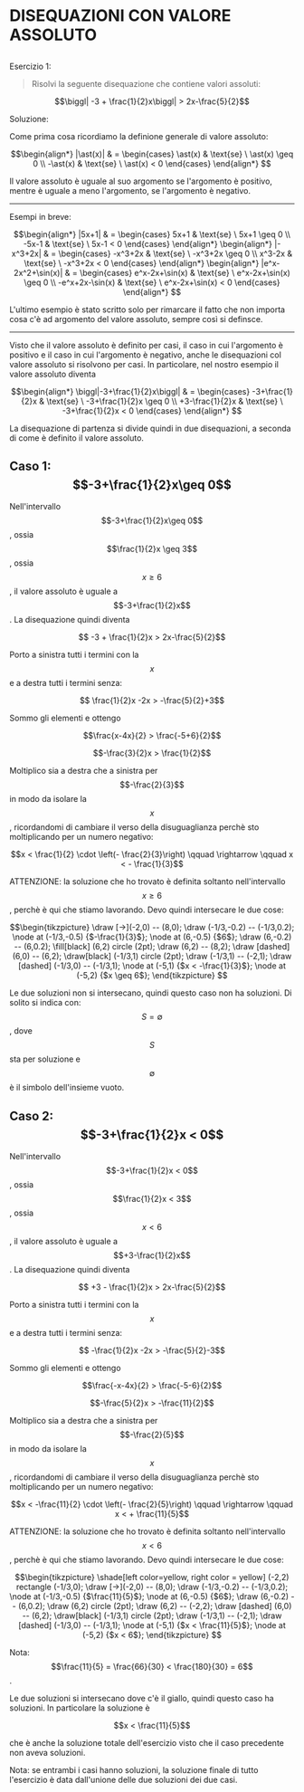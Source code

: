 ﻿# DISEQUAZIONI CON VALORE ASSOLUTO

<!--Upmath extremely simplifies this task by using Markdown and LaTeX. It converts the Markdown syntax extended with LaTeX equations support into HTML code you can publish anywhere on the web.-->

<!--![Paper written in LaTeX](/i/latex.jpg)-->

## 

Esercizio 1:

> Risolvi la seguente disequazione che contiene valori assoluti:

$$\biggl| -3 + \frac{1}{2}x\biggl| > 2x-\frac{5}{2}$$

Soluzione: 

Come prima cosa ricordiamo la definione generale di valore assoluto:

$$\begin{align*}
|\ast(x)| & = \begin{cases}
\ast(x) & \text{se} \ \ast(x) \geq 0 \\
-\ast(x) & \text{se} \ \ast(x) < 0
\end{cases}
\end{align*}
$$

Il valore assoluto è uguale al suo argomento se l'argomento è positivo, mentre è uguale a meno l'argomento, se l'argomento è negativo. 

***
Esempi in breve: 

$$\begin{align*}
|5x+1| & = \begin{cases}
5x+1 & \text{se} \ 5x+1 \geq 0 \\
-5x-1 & \text{se} \ 5x-1 < 0
\end{cases}
\end{align*}
\begin{align*}
|-x^3+2x| & = \begin{cases}
-x^3+2x & \text{se} \ -x^3+2x \geq 0 \\
x^3-2x & \text{se} \ -x^3+2x < 0
\end{cases}
\end{align*}
\begin{align*}
|e^x-2x^2+\sin(x)| & = \begin{cases}
e^x-2x+\sin(x) & \text{se} \ e^x-2x+\sin(x) \geq 0 \\
-e^x+2x-\sin(x) & \text{se} \ e^x-2x+\sin(x) < 0
\end{cases}
\end{align*}
$$

L'ultimo esempio è stato scritto solo per rimarcare il fatto che non importa cosa c'è ad argomento del valore assoluto, sempre così si definsce.
***

Visto che il valore assoluto è definito per casi, il caso in cui l'argomento è positivo e il caso in cui l'argomento è negativo, anche le disequazioni col valore assoluto si risolvono per casi. In particolare, nel nostro esempio il valore assoluto diventa 

$$\begin{align*}
\biggl|-3+\frac{1}{2}x\biggl| & = \begin{cases}
-3+\frac{1}{2}x & \text{se} \ -3+\frac{1}{2}x \geq 0 \\
+3-\frac{1}{2}x & \text{se} \ -3+\frac{1}{2}x < 0
\end{cases}
\end{align*}
$$

La disequazione di partenza si divide quindi in due disequazioni, a seconda di come è definito il valore assoluto.
## Caso 1: $$-3+\frac{1}{2}x\geq 0$$ 

Nell'intervallo $$-3+\frac{1}{2}x\geq 0$$, ossia $$\frac{1}{2}x \geq 3$$, ossia $$x \geq 6$$, il valore assoluto è uguale a $$-3+\frac{1}{2}x$$. La disequazione quindi diventa 

$$ -3 + \frac{1}{2}x > 2x-\frac{5}{2}$$

Porto a sinistra tutti i termini con la $$x$$ e a destra tutti i termini senza:

$$ \frac{1}{2}x -2x > -\frac{5}{2}+3$$

Sommo gli elementi e ottengo 

$$\frac{x-4x}{2} > \frac{-5+6}{2}$$

$$-\frac{3}{2}x > \frac{1}{2}$$

Moltiplico sia a destra che a sinistra per $$-\frac{2}{3}$$ in modo da isolare la $$x$$, ricordandomi di cambiare il verso della disuguaglianza perchè sto moltiplicando per un numero negativo:

$$x < \frac{1}{2} \cdot \left(- \frac{2}{3}\right) \qquad \rightarrow \qquad x < - \frac{1}{3}$$

ATTENZIONE: la soluzione che ho trovato è definita soltanto nell'intervallo $$x \geq 6$$, perchè è qui che stiamo lavorando. Devo quindi intersecare le due cose: 

$$\begin{tikzpicture}
\draw [->](-2,0) -- (8,0);
\draw (-1/3,-0.2) -- (-1/3,0.2);
\node at (-1/3,-0.5) {$-\frac{1}{3}$};
\node at (6,-0.5) {$6$};
\draw (6,-0.2) -- (6,0.2);
\fill[black] (6,2) circle (2pt);
\draw (6,2) -- (8,2);
\draw [dashed] (6,0) -- (6,2);
\draw[black] (-1/3,1) circle (2pt);
\draw (-1/3,1) -- (-2,1);
\draw [dashed] (-1/3,0) -- (-1/3,1);
\node at (-5,1) {$x < -\frac{1}{3}$};
\node at (-5,2) {$x \geq 6$};
\end{tikzpicture}
$$

Le due soluzioni non si intersecano, quindi questo caso non ha soluzioni. Di solito si indica con: $$S = \emptyset$$, dove $$S$$ sta per soluzione e $$\emptyset$$ è il simbolo dell'insieme vuoto.

## Caso 2: $$-3+\frac{1}{2}x < 0$$ 

Nell'intervallo $$-3+\frac{1}{2}x < 0$$, ossia $$\frac{1}{2}x < 3$$, ossia $$x < 6$$, il valore assoluto è uguale a $$+3-\frac{1}{2}x$$. La disequazione quindi diventa 

$$ +3 - \frac{1}{2}x > 2x-\frac{5}{2}$$

Porto a sinistra tutti i termini con la $$x$$ e a destra tutti i termini senza:

$$ -\frac{1}{2}x -2x > -\frac{5}{2}-3$$

Sommo gli elementi e ottengo 

$$\frac{-x-4x}{2} > \frac{-5-6}{2}$$

$$-\frac{5}{2}x > -\frac{11}{2}$$

Moltiplico sia a destra che a sinistra per $$-\frac{2}{5}$$ in modo da isolare la $$x$$, ricordandomi di cambiare il verso della disuguaglianza perchè sto moltiplicando per un numero negativo:

$$x < -\frac{11}{2} \cdot \left(- \frac{2}{5}\right) \qquad \rightarrow \qquad x < + \frac{11}{5}$$

ATTENZIONE: la soluzione che ho trovato è definita soltanto nell'intervallo $$x < 6$$, perchè è qui che stiamo lavorando. Devo quindi intersecare le due cose: 

$$\begin{tikzpicture}
\shade[left color=yellow, right color = yellow] (-2,2) rectangle (-1/3,0);
\draw [->](-2,0) -- (8,0);
\draw (-1/3,-0.2) -- (-1/3,0.2);
\node at (-1/3,-0.5) {$\frac{11}{5}$};
\node at (6,-0.5) {$6$};
\draw (6,-0.2) -- (6,0.2);
\draw (6,2) circle (2pt);
\draw (6,2) -- (-2,2);
\draw [dashed] (6,0) -- (6,2);
\draw[black] (-1/3,1) circle (2pt);
\draw (-1/3,1) -- (-2,1);
\draw [dashed] (-1/3,0) -- (-1/3,1);
\node at (-5,1) {$x < \frac{11}{5}$};
\node at (-5,2) {$x < 6$};
\end{tikzpicture}
$$

Nota: $$\frac{11}{5} = \frac{66}{30} < \frac{180}{30} = 6$$.

Le due soluzioni si intersecano dove c'è il giallo, quindi questo caso ha soluzioni. In particolare la soluzione è 

$$x < \frac{11}{5}$$

che è anche la soluzione totale dell'esercizio visto che il caso precedente non aveva soluzioni. 

Nota: se entrambi i casi hanno soluzioni, la soluzione finale di tutto l'esercizio è data dall'unione delle due soluzioni dei due casi.


